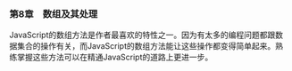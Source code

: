 ### 第8章　数组及其处理

JavaScript的数组方法是作者最喜欢的特性之一。因为有太多的编程问题都跟数据集合的操作有关，而JavaScript的数组方法能让这些操作都变得简单起来。熟练掌握这些方法可以在精通JavaScript的道路上更进一步。

